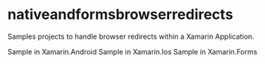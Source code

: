 # nativeandformsbrowserredirects

Samples projects to handle browser redirects within a Xamarin Application. 

Sample in Xamarin.Android
Sample in Xamarin.Ios
Sample in Xamarin.Forms


